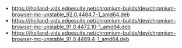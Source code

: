  * https://jholland-vids.edgesuite.net/chromium-builds/dev/chromium-browser-mc-unstable_92.0.4484.7-1_amd64.deb
 * https://jholland-vids.edgesuite.net/chromium-builds/dev/chromium-browser-mc-unstable_91.0.4472.10-1_amd64.deb
 * https://jholland-vids.edgesuite.net/chromium-builds/dev/chromium-browser-mc-unstable_91.0.4469.4-1_amd64.deb
